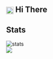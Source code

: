 <h2><img align=center src="https://em-content.zobj.net/source/noto-emoji-animations/344/waving-hand_light-skin-tone_1f44b-1f3fb_1f3fb.gif" width="20px"> Hi There</h2>
<h2>Stats</h2>
<div>
  <img alt='stats' src='https://github-profile-summary-cards.vercel.app/api/cards/profile-details?username=Abaan5467&theme=tokyonight'>
  <br>
  <img src="https://github-readme-streak-stats.herokuapp.com/?user=Abaan5467&theme=tokyonight&hide_border=true&count_private=true&include_all_commits=true">
  <br>
</div>
